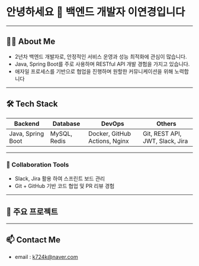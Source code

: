 
<!--
**k724k/k724k** is a ✨ _special_ ✨ repository because its `README.md` (this file) appears on your GitHub profile.

Here are some ideas to get you started:

- 🔭 I’m currently working on ...
- 🌱 I’m currently learning ...
- 👯 I’m looking to collaborate on ...
- 🤔 I’m looking for help with ...
- 💬 Ask me about ...
- 📫 How to reach me: ...
- 😄 Pronouns: ...
- ⚡ Fun fact: ...
-->

# 안녕하세요 👋 백엔드 개발자 이연경입니다

---

## 👨‍💻 About Me

- 2년차 백엔드 개발자로, 안정적인 서비스 운영과 성능 최적화에 관심이 많습니다.
- Java, Spring Boot를 주로 사용하며 RESTful API 개발 경험을 가지고 있습니다.
- 애자일 프로세스를 기반으로 협업을 진행하며 원할한 커뮤니케이션을 위해 노력합니다

---

## 🛠️ Tech Stack

| Backend           | Database         | DevOps                            | Others                         |
|-------------------|------------------|-----------------------------------|--------------------------------|
| Java, Spring Boot | MySQL, Redis     | Docker, GitHub Actions, Nginx     | Git, REST API, JWT, Slack, Jira |

---

### 🤝 Collaboration Tools
- Slack, Jira 활용 하여 스프린트 보드 관리
- Git + GitHub 기반 코드 협업 및 PR 리뷰 경험

---

## 📂 주요 프로젝트

---

## 📫 Contact Me

- email : k724k@naver.com

